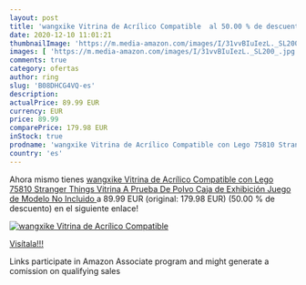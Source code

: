 ```yaml
---
layout: post
title: 'wangxike Vitrina de Acrílico Compatible  al 50.00 % de descuento'
date: 2020-12-10 11:01:21
thumbnailImage: 'https://m.media-amazon.com/images/I/31vvBIuIezL._SL200_.jpg'
images: [ 'https://m.media-amazon.com/images/I/31vvBIuIezL._SL200_.jpg' ]
comments: true
category: ofertas
author: ring
slug: 'B08DHCG4VQ-es'
description:
actualPrice: 89.99 EUR
currency: EUR
price: 89.99
comparePrice: 179.98 EUR
inStock: true
prodname: 'wangxike Vitrina de Acrílico Compatible con Lego 75810 Stranger Things  Vitrina A Prueba De Polvo Caja de Exhibición  Juego de Modelo No Incluido '
country: 'es'
---
```


Ahora mismo tienes [wangxike Vitrina de Acrílico Compatible con Lego 75810 Stranger Things  Vitrina A Prueba De Polvo Caja de Exhibición  Juego de Modelo No Incluido ](https://www.amazon.es/dp/B08DHCG4VQ/?tag=tolees-21) a 89.99 EUR (original: 179.98 EUR) (50.00 %  de descuento) en el siguiente enlace!

[![wangxike Vitrina de Acrílico Compatible ](https://m.media-amazon.com/images/I/31vvBIuIezL._SL200_.jpg)](https://www.amazon.es/dp/B08DHCG4VQ/?tag=tolees-21)

[Visítala!!!](https://www.amazon.es/dp/B08DHCG4VQ/?tag=tolees-21)

Links participate in Amazon Associate program and might generate a comission on qualifying sales
